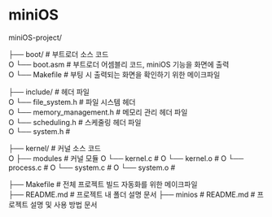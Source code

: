 # miniOS

miniOS-project/

├── boot/                   # 부트로더 소스 코드  
O   └── boot.asm            # 부트로더 어셈블리 코드, miniOS 기능을 화면에 출력  
O   └── Makefile            # 부팅 시 출력되는 화면을 확인하기 위한 메이크파일

├── include/                # 헤더 파일  
O   └── file_system.h       # 파일 시스템 헤더  
O   └── memory_management.h # 메모리 관리 헤더 파일  
O   └── scheduling.h        # 스케줄링 헤더 파일  
O   └── system.h            # 

├── kernel/                 # 커널 소스 코드  
O   ├── modules             # 커널 모듈
O   └── kernel.c            #
O   └── kernel.o            #
O   └── process.c           #
O   └── system.c            #
O   └── system.o            #

├── Makefile                # 전체 프로젝트 빌드 자동화를 위한 메이크파일  
├── README.md               # 프로젝트 내 폴더 설명 문서
├── minios                  # 
README.md               # 프로젝트 설명 및 사용 방법 문서 
